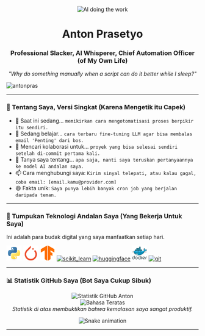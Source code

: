 <p align="center">
  <img src="https://raw.githubusercontent.com/antonpras/antonpras/main/banner.gif" alt="AI doing the work"/>
</p>

<h1 align="center">Anton Prasetyo</h1>
<h3 align="center">Professional Slacker, AI Whisperer, Chief Automation Officer (of My Own Life)</h3>

<p align="center">
  <i>"Why do something manually when a script can do it better while I sleep?"</i>
</p>

<p align="left"> <img src="https://komarev.com/ghpvc/?username=antonpras&label=Energi%20Terselamatkan&color=blueviolet&style=flat" alt="antonpras" /> </p>

---

### 🤖 Tentang Saya, Versi Singkat (Karena Mengetik itu Capek)

- 🔭 Saat ini sedang... `memikirkan cara mengotomatisasi proses berpikir itu sendiri.`
- 🌱 Sedang belajar... `cara terbaru fine-tuning LLM agar bisa membalas email 'Penting' dari bos.`
- 👯 Mencari kolaborasi untuk... `proyek yang bisa selesai sendiri setelah di-commit pertama kali.`
- 💬 Tanya saya tentang... `apa saja, nanti saya teruskan pertanyaannya ke model AI andalan saya.`
- 📫 Cara menghubungi saya: `Kirim sinyal telepati, atau kalau gagal, coba email: [email.kamu@provider.com]`
- 😄 Fakta unik: `Saya punya lebih banyak cron job yang berjalan daripada teman.`

---

### 🧠 Tumpukan Teknologi Andalan Saya (Yang Bekerja Untuk Saya)

Ini adalah para budak digital yang saya manfaatkan setiap hari.

<p align="left">
  <a href="https://www.python.org" target="_blank" rel="noreferrer"><img src="https://raw.githubusercontent.com/devicons/devicon/master/icons/python/python-original.svg" alt="python" width="40" height="40"/></a>
  <a href="https://pytorch.org/" target="_blank" rel="noreferrer"><img src="https://raw.githubusercontent.com/devicons/devicon/master/icons/pytorch/pytorch-original.svg" alt="pytorch" width="40" height="40"/></a>
  <a href="https://www.tensorflow.org" target="_blank" rel="noreferrer"><img src="https://raw.githubusercontent.com/devicons/devicon/master/icons/tensorflow/tensorflow-original.svg" alt="tensorflow" width="40" height="40"/></a>
  <a href="https://scikit-learn.org/" target="_blank" rel="noreferrer"><img src="https://upload.wikimedia.org/wikipedia/commons/0/05/Scikit_learn_logo_small.svg" alt="scikit_learn" width="40" height="40"/></a>
  <a href="https://huggingface.co/" target="_blank" rel="noreferrer"><img src="https://huggingface.co/front/assets/huggingface_logo-noborder.svg" alt="huggingface" width="40" height="40"/></a>
  <a href="https.docker.com/" target="_blank" rel="noreferrer"><img src="https://raw.githubusercontent.com/devicons/devicon/master/icons/docker/docker-original-wordmark.svg" alt="docker" width="40" height="40"/></a>
  <a href="https://git-scm.com/" target="_blank" rel="noreferrer"> <img src="https://www.vectorlogo.zone/logos/git-scm/git-scm-icon.svg" alt="git" width="40" height="40"/> </a>
</p>

---

### 📊 Statistik GitHub Saya (Bot Saya Cukup Sibuk)

<p align="center">
  <img src="https://github-readme-stats.vercel.app/api?username=antonpras&show_icons=true&theme=tokyonight&locale=id&hide_border=true&count_private=true" alt="Statistik GitHub Anton" />
  <br/>
  <img src="https://github-readme-stats.vercel.app/api/top-langs?username=antonpras&layout=compact&theme=tokyonight&locale=id&hide_border=true&langs_count=6" alt="Bahasa Teratas" />
  <br/>
  <i>Statistik di atas membuktikan bahwa kemalasan saya sangat produktif.</i>
</p>

<p align="center">
  <img src="https://github.com/antonpras/antonpras/blob/output/github-contribution-grid-snake.svg" alt="Snake animation">
</p>

---
